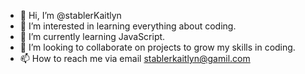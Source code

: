 - 👋 Hi, I’m @stablerKaitlyn
- 👀 I’m interested in learning everything about coding.
- 🌱 I’m currently learning JavaScript.
- 💞️ I’m looking to collaborate on projects to grow my skills in coding.
- 📫 How to reach me via email stablerkaitlyn@gamil.com

<!---
stablerKaitlyn/stablerKaitlyn is a ✨ special ✨ repository because its `README.md` (this file) appears on your GitHub profile.
You can click the Preview link to take a look at your changes.
--->
